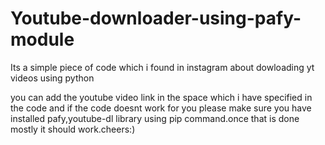 # Youtube-downloader-using-pafy-module
Its a simple piece of code which i found in instagram about dowloading yt videos using python
>>>>
you can add the youtube video link in the space which i have specified in the code and if the code doesnt work for you please make sure you have installed pafy,youtube-dl library using pip command.once that is done mostly it should work.cheers:) 
